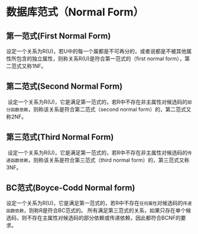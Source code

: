 # 数据库范式（Normal Form）
## 第一范式(First Normal Form)
 设定一个关系为R(U)，若U中的每一个属都是不可再分的，或者说都是不被其他属性所包含的独立属性，则称关系R(U)是符合第一范式的（first normal form），第二范式又称1NF。
## 第二范式(Second Normal Form)
  设定一个关系为R(U)，它是满足第一范式的，若R中不存在非主属性对候选码的`部分函数依赖`，则称该关系是符合第二范式（second normal form）的，第二范式又称2NF。
## 第三范式(Third Normal Form)
  设定一个关系为R(U)，它是满足第一范式的，若R中不存在非主属性对候选码的`传递函数依赖`，则称该关系是符合第三范式（third normal form）的，第三范式又称3NF。
## BC范式(Boyce-Codd Normal form)
  设定一个关系为R(U)，它是满足第一范式的，若R中不存在`任何属性`对候选码的`传递函数依赖`，则称R是符合BC范式的。
  所有满足第三范式的关系，如果只存在单个候选码，则不存在主属性对候选码的部分依赖或传递依赖，因此都符合BCNF的要求。

